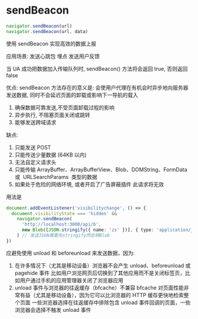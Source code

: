 # sendBeacon

```ts
navigator.sendBeacon(url)
navigator.sendBeacon(url, data)
```

使用 sendBeacon 实现高效的数据上报

应用场景:
发送心跳包
埋点
发送用户反馈

当 UA 成功把数据加入传输队列时, sendBeacon() 方法将会返回 true, 否则返回 false

优点:
sendBeacon 方法存在的意义是: 会使用户代理在有机会时异步地向服务器发送数据, 同时不会延迟页面的卸载或影响下一导航的载入

1.  确保数据可靠发送,不受页面卸载过程的影响
2.  异步执行, 不阻塞页面关闭或跳转
3.  能够发送跨域请求

缺点:

1. 只能发送 POST
2. 只能传送少量数据 (64KB 以内)
3. 无法自定义请求头
4. 只能传输 ArrayBuffer、ArrayBufferView、Blob、DOMString、FormData  或  URLSearchParams  类型的数据
5. 如果处于危险的网络环境, 或者开启了广告屏蔽插件 此请求将无效

用法是

```ts
document.addEventListener('visibilitychange', () => {
  document.visibilityState === 'hidden' &&
    navigator.sendBeacon(
      'http://localhost:3000/api/b',
      new Blob([JSON.stringify({ name: 'zs' })], { type: 'application/json' })
    ) // 发送JSON需要先stringify然后转Blob
})
```

应避免使用 unload 和 beforeunload 来发送数据，因为:

1. 在许多情况下（尤其是移动设备）浏览器不会产生 unload、beforeunload 或 pagehide 事件
   比如用户浏览网页后切换到了其他应用而不是关闭标签页，比如用户通过手机的应用管理器关闭了浏览器应用
2. unload 事件与浏览器的往返缓存（bfcache）不兼容
   bfcache 对页面性能非常有益（尤其是移动设备），因为它可以比浏览器的 HTTP 缓存更快地检索整个页面
   一些浏览器选择在往返缓存中排除包含 unload 事件回调的页面，一些浏览器会选择不触发 unload 事件
